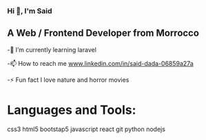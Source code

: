 ### Hi 👋, I'm Said
## A Web / Frontend Developer from Morrocco 

-🌱 I’m currently learning laravel

-📫 How to reach me www.linkedin.com/in/said-dada-06859a27a

-⚡ Fun fact I love nature and horror movies

# Languages and Tools:
css3 html5 bootstap5 javascript react git python nodejs 
